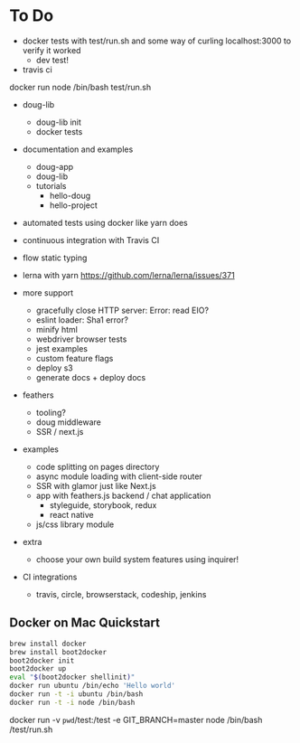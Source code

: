 # To Do

- docker tests with test/run.sh and some way of curling localhost:3000 to verify it worked
  - dev test!
- travis ci

docker run node /bin/bash test/run.sh

- doug-lib
  - doug-lib init
  - docker tests

- documentation and examples
  - doug-app
  - doug-lib
  - tutorials
    - hello-doug
    - hello-project

- automated tests using docker like yarn does
- continuous integration with Travis CI
- flow static typing

- lerna with yarn https://github.com/lerna/lerna/issues/371

- more support
  - gracefully close HTTP server: Error: read EIO?
  - eslint loader: Sha1 error?
  - minify html
  - webdriver browser tests
  - jest examples
  - custom feature flags
  - deploy s3
  - generate docs + deploy docs

- feathers
  - tooling?
  - doug middleware
  - SSR / next.js

- examples
  - code splitting on pages directory
  - async module loading with client-side router
  - SSR with glamor just like Next.js
  - app with feathers.js backend / chat application
    - styleguide, storybook, redux
    - react native
  - js/css library module

- extra
  - choose your own build system features using inquirer!

- CI integrations
  - travis, circle, browserstack, codeship, jenkins


## Docker on Mac Quickstart

```sh
brew install docker
brew install boot2docker
boot2docker init
boot2docker up
eval "$(boot2docker shellinit)"
docker run ubuntu /bin/echo 'Hello world'
docker run -t -i ubuntu /bin/bash
docker run -t -i node /bin/bash
```

docker run -v `pwd`/test:/test -e GIT_BRANCH=master node /bin/bash /test/run.sh